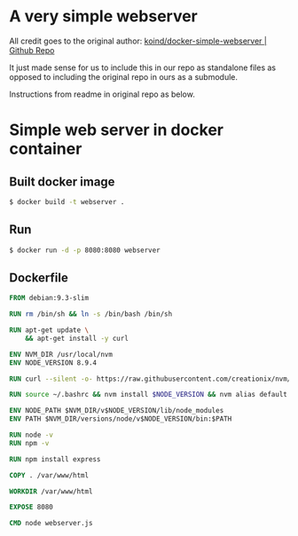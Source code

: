 # A very simple webserver

All credit goes to the original author:
[koind/docker-simple-webserver | Github Repo](https://github.com/koind/docker-simple-webserver)

It just made sense for us to include this in our repo as standalone files as opposed to including the original repo in ours as a submodule.

Instructions from readme in original repo as below.

# Simple web server in docker container

## Built docker image
```sh
$ docker build -t webserver .
```

## Run
```sh
$ docker run -d -p 8080:8080 webserver
```

## Dockerfile

```dockerfile
FROM debian:9.3-slim

RUN rm /bin/sh && ln -s /bin/bash /bin/sh

RUN apt-get update \
    && apt-get install -y curl

ENV NVM_DIR /usr/local/nvm
ENV NODE_VERSION 8.9.4

RUN curl --silent -o- https://raw.githubusercontent.com/creationix/nvm/v0.31.2/install.sh | bash

RUN source ~/.bashrc && nvm install $NODE_VERSION && nvm alias default $NODE_VERSION && nvm use default

ENV NODE_PATH $NVM_DIR/v$NODE_VERSION/lib/node_modules
ENV PATH $NVM_DIR/versions/node/v$NODE_VERSION/bin:$PATH

RUN node -v
RUN npm -v

RUN npm install express

COPY . /var/www/html

WORKDIR /var/www/html

EXPOSE 8080

CMD node webserver.js
```


